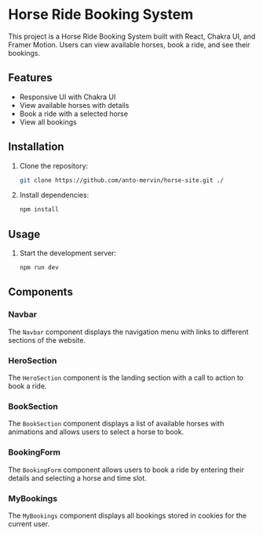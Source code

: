 # Horse Ride Booking System

This project is a Horse Ride Booking System built with React, Chakra UI, and Framer Motion. Users can view available horses, book a ride, and see their bookings.

## Features

- Responsive UI with Chakra UI
- View available horses with details
- Book a ride with a selected horse
- View all bookings

## Installation

1. Clone the repository:
    ```bash
   git clone https://github.com/anto-mervin/horse-site.git ./
    ```
2. Install dependencies:
    ```bash
    npm install
    ```

## Usage

1. Start the development server:
    ```bash
    npm run dev
    ```


## Components

### Navbar

The `Navbar` component displays the navigation menu with links to different sections of the website.

### HeroSection

The `HeroSection` component is the landing section with a call to action to book a ride.

### BookSection

The `BookSection` component displays a list of available horses with animations and allows users to select a horse to book.

### BookingForm

The `BookingForm` component allows users to book a ride by entering their details and selecting a horse and time slot.

### MyBookings

The `MyBookings` component displays all bookings stored in cookies for the current user.
